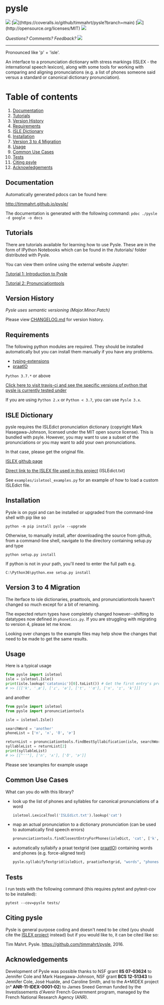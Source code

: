 
# pysle

[![](https://app.travis-ci.com/timmahrt/pysle.svg?branch=main)](https://app.travis-ci.com/github/timmahrt/pysle) [![](https://coveralls.io/repos/github/timmahrt/pysle/badge.svg?)](https://coveralls.io/github/timmahrt/pysle?branch=main) [![](https://img.shields.io/badge/license-MIT-blue.svg?)](http://opensource.org/licenses/MIT) [![](https://img.shields.io/pypi/v/pysle.svg)](https://pypi.org/project/pysle/)

*Questions?  Comments?  Feedback? [![](https://badges.gitter.im/pysle/Lobby.svg)](https://gitter.im/pysle/Lobby?utm_source=badge&utm_medium=badge&utm_campaign=pr-badge&utm_content=badge)*

-----

Pronounced like 'p' + 'isle'.

An interface to a pronunciation dictionary with stress markings
(ISLEX - the international speech lexicon),
along with some tools for working with comparing and aligning
pronunciations (e.g. a list of phones someone said versus a standard or
canonical dictionary pronunciation).


# Table of contents
1. [Documentation](#documentation)
2. [Tutorials](#tutorials)
3. [Version History](#version-history)
4. [Requirements](#requirements)
5. [ISLE Dictionary](#isle-dictionary)
6. [Installation](#installation)
7. [Version 3 to 4 Migration](#version-3-to-4-migration)
8. [Usage](#usage)
9. [Common Use Cases](#common-use-cases)
10. [Tests](#tests)
11. [Citing psyle](#citing-pysle)
12. [Acknowledgements](#acknowledgements)


## Documentation

Automatically generated pdocs can be found here:

http://timmahrt.github.io/pysle/

The documentation is generated with the following command:
`pdoc ./pysle -d google -o docs`

## Tutorials

There are tutorials available for learning how to use Pysle.  These
are in the form of IPython Notebooks which can be found in the /tutorials/
folder distributed with Pysle.

You can view them online using the external website Jupyter:

[Tutorial 1: Introduction to Pysle](<https://nbviewer.jupyter.org/github/timmahrt/pysle/blob/main/tutorials/tutorial1_intro_to_pysle.ipynb>)

[Tutorial 2: Pronunciationtools](<https://nbviewer.jupyter.org/github/timmahrt/pysle/blob/main/tutorials/tutorial2_pronunciationtools.ipynb>)

## Version History

*Pysle uses semantic versioning (Major.Minor.Patch)*

Please view [CHANGELOG.md](https://github.com/timmahrt/pysle/blob/main/CHANGELOG.md) for version history.


## Requirements

The following python modules are required.  They should be installed automatically but you can 
install them manually if you have any problems.
- [typing-extensions](`https://pypi.org/project/typing-extensions/`)
- [praatIO](<https://github.com/timmahrt/praatIO>) 

``Python 3.7.*`` or above

[Click here to visit travis-ci and see the specific versions of python that pysle is currently tested under](<https://app.travis-ci.com/github/timmahrt/pysle>)

If you are using ``Python 2.x`` or ``Python < 3.7``, you can use `Pysle 3.x`.

## ISLE Dictionary

pysle requires the ISLEdict pronunciation dictionary
(copyright Mark Hasegawa-Johnson, licensed under the MIT open source license).
This is bundled with psyle.  However, you may want to use a subset of the pronunciations
or you may want to add your own pronunciations.

In that case, please get the original file.

  [ISLEX github page](<https://github.com/uiuc-sst/g2ps>)

  [Direct link to the ISLEX file used in this project](<https://raw.githubusercontent.com/uiuc-sst/g2ps/master/English/ISLEdict.txt>) (ISLEdict.txt)

See `examples/isletool_examples.py` for an example of how to load a custom ISLEdict file.


## Installation

Pysle is on pypi and can be installed or upgraded from the command-line shell with pip like so

    python -m pip install pysle --upgrade

Otherwise, to manually install, after downloading the source from github, from a command-line shell, navigate to the directory containing setup.py and type

    python setup.py install

If python is not in your path, you'll need to enter the full path e.g.

    C:\Python36\python.exe setup.py install

## Version 3 to 4 Migration

The iterface to isle dictionaries, praattools, and pronunciationtools haven't changed so
much except for a bit of renaming.

The expected return types have completely changed however--shifting to datatypes now defined
in `phonetics.py`. If you are struggling with migrating to version 4, please let me know.

Looking over changes to the example files may help show the changes that need to be made
to get the same results.

## Usage

Here is a typical usage

```python
from pysle import isletool
isle = isletool.Isle()
print(isle.lookup('catatonic')[0].toList()) # Get the first entry's pronunciation
# >> [[['k', 'ˌæ'], ['ɾ', 'ə'], ['t', 'ˈɑ'], ['n', 'ɪ', 'k']]]
```

and another

```python
from pysle import isletool
from pysle import pronunciationtools

isle = isletool.Isle()

searchWord = 'another'
phoneList = ['n', 'ʌ', 'ð', 'ɚ']

returnList = pronunciationtools.findBestSyllabification(isle, searchWord, phoneList)
syllableList = returnList[2]
print(syllableList)
# >> [["''"], ['n', 'ʌ'], ['ð', 'ɚ']]
```

Please see \\examples for example usage


## Common Use Cases


What can you do with this library?

- look up the list of phones and syllables for canonical pronunciations
  of a word
    ```python
    isletool.LexicalTool('ISLEdict.txt').lookup('cat')
    ```

- map an actual pronunciation to a dictionary pronunciation (can be used
  to automatically find speech errors)
    ```python
    pronunciationtools.findClosestEntryForPhones(isleDict, 'cat', ['k', 'æ',])
    ```

- automatically syllabify a praat textgrid (see [praatIO](<https://github.com/timmahrt/praatIO>))
   containing words and phones (e.g. force-aligned text)
    ```python
    pysle.syllabifyTextgrid(isleDict, praatioTextgrid, "words", "phones")
    ```

## Tests

I run tests with the following command (this requires pytest and pytest-cov to be installed):

`pytest --cov=pysle tests/`


## Citing pysle


Pysle is general purpose coding and doesn't need to be cited
(you should cite the
[ISLEX project](<http://www.isle.illinois.edu/speech_web_lg/data/g2ps/>)
instead) but if you would like to, it can be cited like so:

Tim Mahrt. Pysle. https://github.com/timmahrt/pysle, 2016.


## Acknowledgements


Development of Pysle was possible thanks to NSF grant **IIS 07-03624**
to Jennifer Cole and Mark Hasegawa-Johnson, NSF grant **BCS 12-51343**
to Jennifer Cole, José Hualde, and Caroline Smith, and
to the A*MIDEX project (n° **ANR-11-IDEX-0001-02**) to James Sneed German
funded by the Investissements d'Avenir French Government program, managed
by the French National Research Agency (ANR).
